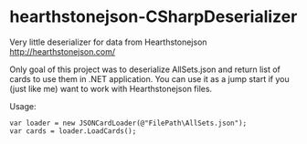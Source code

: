 # hearthstonejson-CSharpDeserializer
Very little deserializer for data from Hearthstonejson http://hearthstonejson.com/

Only goal of this project was to deserialize AllSets.json and return list of cards to use them in .NET application.
You can use it as a jump start if you (just like me) want to work with Hearthstonejson files.

Usage:
```
var loader = new JSONCardLoader(@"FilePath\AllSets.json");
var cards = loader.LoadCards();
```
